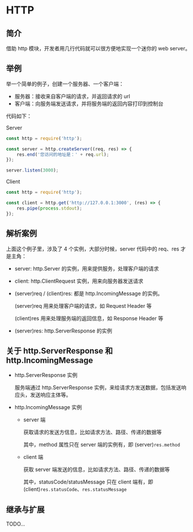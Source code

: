 # HTTP

## 简介

借助 http 模块，开发者用几行代码就可以很方便地实现一个迷你的 web server。

## 举例

举一个简单的例子，创建一个服务器、一个客户端：

+   服务器：接收来自客户端的请求，并返回请求的 url
+   客户端：向服务端发送请求，并将服务端的返回内容打印到控制台

代码如下：

Server

```javascript
const http = require('http');

const server = http.createServer((req, res) => {
    res.end('您访问的地址是：' + req.url);
});

server.listen(3000);
```

Client

```javascript
const http = require('http');

const client = http.get('http://127.0.0.1:3000', (res) => {
    res.pipe(process.stdout);
});
```

## 解析案例

上面这个例子里，涉及了 4 个实例，大部分时候，server 代码中的 req、res 才是主角：

+   server: http.Server 的实例，用来提供服务，处理客户端的请求
+   client: http.ClientRequest 实例，用来向服务器发送请求
+   (server)req / (client)res: 都是 http.IncomingMessage 的实例。

    (server)req 用来处理客户端的请求，如 Request Header 等

    (client)res 用来处理服务端的返回信息，如 Response Header 等

+   (server)res: http.ServerResponse 的实例

## 关于 http.ServerResponse 和 http.IncomingMessage

+   http.ServerResponse 实例

    服务端通过 http.ServerResponse 实例，来给请求方发送数据，包括发送响应头，发送响应主体等。

+   http.IncomingMessage 实例

    +   server 端

        获取请求的发送方信息，比如请求方法、路径、传递的数据等

        其中，method 属性只在 server 端的实例有，即 (server)`res.method`

    +   client 端

        获取 server 端发送的信息，比如请求方法、路径、传递的数据等

        其中，statusCode/statusMessage 只在 client 端有，即 (client)`res.statusCode`、`res.statusMessage`

## 继承与扩展

TODO...